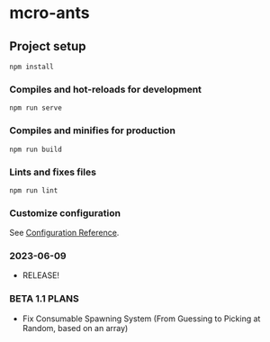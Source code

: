 # mcro-ants

## Project setup
```
npm install
```

### Compiles and hot-reloads for development
```
npm run serve
```

### Compiles and minifies for production
```
npm run build
```

### Lints and fixes files
```
npm run lint
```

### Customize configuration
See [Configuration Reference](https://cli.vuejs.org/config/).


### 2023-06-09

* RELEASE!

### BETA 1.1 PLANS

* Fix Consumable Spawning System (From Guessing to Picking at Random, based on an array)